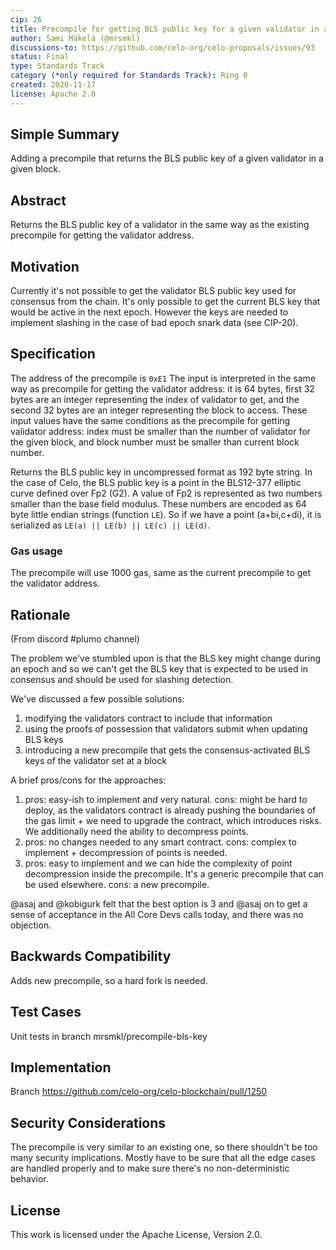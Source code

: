 ```yaml
---
cip: 26
title: Precompile for getting BLS public key for a given validator in a historical block
author: Sami Mäkelä (@mrsmkl)
discussions-to: https://github.com/celo-org/celo-proposals/issues/93
status: Final
type: Standards Track
category (*only required for Standards Track): Ring 0
created: 2020-11-17
license: Apache 2.0
---
```



## Simple Summary

Adding a precompile that returns the BLS public key of a given validator in a given block.

## Abstract

Returns the BLS public key of a validator in the same way as the existing precompile for getting the validator address.

## Motivation

Currently it's not possible to get the validator BLS public key used for consensus from the chain. It's only possible to get the current BLS key that would be active in the next epoch. However the keys are needed to implement slashing in the case of bad epoch snark data (see CIP-20).

## Specification

The address of the precompile is `0xE1` The input is interpreted in the same way as precompile for getting the validator address: it is 64 bytes, first 32 bytes are an integer representing the index of validator to get, and the second 32 bytes are an integer representing the block to access. These input values have the same conditions as the precompile for getting validator address: index must be smaller than the number of validator for the given block, and block number must be smaller than current block number.

Returns the BLS public key in uncompressed format as 192 byte string. In the case of Celo, the BLS public key is a point in the BLS12-377 elliptic curve defined over Fp2 (G2). A value of Fp2 is represented as two numbers smaller than the base field modulus. These numbers are encoded as 64 byte little endian strings (function `LE`). So if we have a point (a+bi,c+di), it is serialized as `LE(a) || LE(b) || LE(c) || LE(d)`.

### Gas usage

The precompile will use 1000 gas, same as the current precompile to get the validator address.

## Rationale

(From discord #plumo channel)

The problem we've stumbled upon is that the BLS key might change during an epoch and so we can't get the BLS key that is expected to be used in consensus and should be used for slashing detection.

We've discussed a few possible solutions:

1. modifying the validators contract to include that information
2. using the proofs of possession that validators submit when updating BLS keys
3. introducing a new precompile that gets the consensus-activated BLS keys of the validator set at a block

A brief pros/cons for the approaches:

1. pros: easy-ish to implement and very natural. cons: might be hard to deploy, as the validators contract is already pushing the boundaries of the gas limit + we need to upgrade the contract, which introduces risks. We additionally need the ability to decompress points.
2. pros: no changes needed to any smart contract. cons: complex to implement + decompression of points is needed.
3. pros: easy to implement and we can hide the complexity of point decompression inside the precompile. It's a generic precompile that can be used elsewhere. cons: a new precompile.

@asaj and @kobigurk felt that the best option is 3 and @asaj on to get a sense of acceptance in the All Core Devs calls today, and there was no objection.

## Backwards Compatibility

Adds new precompile, so a hard fork is needed.

## Test Cases

Unit tests in branch mrsmkl/precompile-bls-key

## Implementation

Branch https://github.com/celo-org/celo-blockchain/pull/1250

## Security Considerations

The precompile is very similar to an existing one, so there shouldn't be too many security implications. Mostly have to be sure that all the edge cases are handled properly and to make sure there's no non-deterministic behavior.

## License

This work is licensed under the Apache License, Version 2.0.
